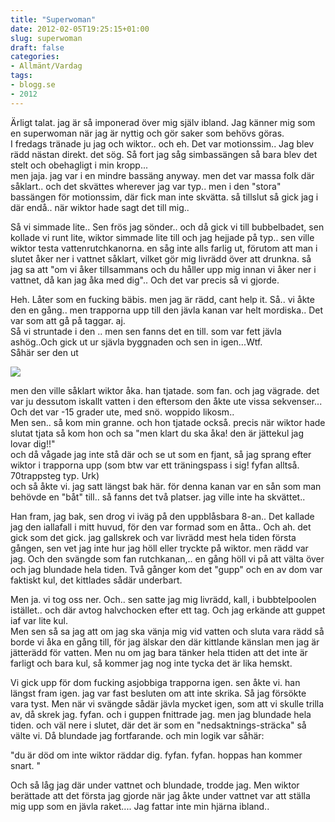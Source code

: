 ```yaml
---
title: "Superwoman"
date: 2012-02-05T19:25:15+01:00
slug: superwoman
draft: false
categories:
- Allmänt/Vardag
tags:
- blogg.se
- 2012
---
```

Ärligt talat. jag är så imponerad över mig själv ibland. Jag känner mig som en superwoman när jag är nyttig och gör saker som behövs göras.  
I fredags tränade ju jag och wiktor.. och eh. Det var motionssim.. Jag blev rädd nästan direkt. det sög. Så fort jag såg simbassängen så bara blev det stelt och obehagligt i min kropp...  
men jaja. jag var i en mindre bassäng anyway. men det var massa folk där såklart.. och det skvättes wherever jag var typ.. men i den "stora" bassängen för motionssim, där fick man inte skvätta. så tillslut så gick jag i där endå.. när wiktor hade sagt det till mig..  
  
Så vi simmade lite.. Sen frös jag sönder.. och då gick vi till bubbelbadet, sen kollade vi runt lite, wiktor simmade lite till och jag hejjade på typ.. sen ville wiktor testa vattenrutchkanorna. en såg inte alls farlig ut, förutom att man i slutet åker ner i vattnet såklart, vilket gör mig livrädd över att drunkna. så jag sa att "om vi åker tillsammans och du håller upp mig innan vi åker ner i vattnet, då kan jag åka med dig".. Och det var precis så vi gjorde.  
  
Heh. Låter som en fucking bäbis. men jag är rädd, cant help it. Så.. vi åkte den en gång.. men trapporna upp till den jävla kanan var helt mordiska.. Det var som att gå på taggar. aj.  
Så vi struntade i den .. men sen fanns det en till. som var fett jävla ashög..Och gick ut ur sjävla byggnaden och sen in igen...Wtf.  
Såhär ser den ut  
  
![](/assets/images/blogg.se/medddndndnd_187966997.jpg)  
  
men den ville såklart wiktor åka. han tjatade. som fan. och jag vägrade. det var ju dessutom iskallt vatten i den eftersom den åkte ute vissa sekvenser... Och det var -15 grader ute, med snö. woppido likosm..  
Men sen.. så kom min granne. och hon tjatade också. precis när wiktor hade slutat tjata så kom hon och sa "men klart du ska åka! den är jättekul jag lovar dig!!"  
och då vågade jag inte stå där och se ut som en fjant, så jag sprang efter wiktor i trapporna upp (som btw var ett träningspass i sig! fyfan alltså. 70trappsteg typ. Urk)  
och så åkte vi. jag satt längst bak här. för denna kanan var en sån som man behövde en "båt" till.. så fanns det två platser. jag ville inte ha skvättet..  
  
Han fram, jag bak, sen drog vi iväg på den uppblåsbara 8-an.. Det kallade jag den iallafall i mitt huvud, för den var formad som en åtta.. Och ah. det gick som det gick. jag gallskrek och var livrädd mest hela tiden första gången, sen vet jag inte hur jag höll eller tryckte på wiktor. men rädd var jag. Och den svängde som fan rutchkanan,.. en gång höll vi på att välta över och jag blundade hela tiden. Två gånger kom det "gupp" och en av dom var faktiskt kul, det kittlades sådär underbart.  
  
Men ja. vi tog oss ner. Och.. sen satte jag mig livrädd, kall, i bubbtelpoolen istället.. och där avtog halvchocken efter ett tag. Och jag erkände att guppet iaf var lite kul.  
Men sen så sa jag att om jag ska vänja mig vid vatten och sluta vara rädd så borde vi åka en gång till, för jag älskar den där kittlande känslan men jag är jätterädd för vatten. Men nu om jag bara tänker hela ttiden att det inte är farligt och bara kul, så kommer jag nog inte tycka det är lika hemskt.  
  
  
Vi gick upp för dom fucking asjobbiga trapporna igen. sen åkte vi. han längst fram igen. jag var fast besluten om att inte skrika. Så jag försökte vara tyst. Men när vi svängde sådär jävla mycket igen, som att vi skulle trilla av, då skrek jag. fyfan. och i guppen fnittrade jag. men jag blundade hela tiden. och väl nere i slutet, där det är som en "nedsaktnings-sträcka" så välte vi. Då blundade jag fortfarande. och min logik var såhär:  
  
"du är död om inte wiktor räddar dig. fyfan. fyfan. hoppas han kommer snart. "  
  
Och så låg jag där under vattnet och blundade, trodde jag. Men wiktor berättade att det första jag gjorde när jag åkte under vattnet var att ställa mig upp som en jävla raket.... Jag fattar inte min hjärna ibland..